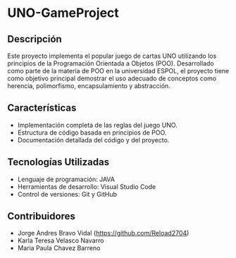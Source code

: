 # UNO-GameProject

## Descripción
Este proyecto implementa el popular juego de cartas UNO utilizando los principios de la Programación Orientada a Objetos (POO). Desarrollado como parte de la materia de POO en la universidad ESPOL, el proyecto tiene como objetivo principal demostrar el uso adecuado de conceptos como herencia, polimorfismo, encapsulamiento y abstracción.

## Características
- Implementación completa de las reglas del juego UNO.
- Estructura de código basada en principios de POO.
- Documentación detallada del código y del proyecto.

## Tecnologías Utilizadas
- Lenguaje de programación: JAVA
- Herramientas de desarrollo: Visual Studio Code
- Control de versiones: Git y GitHub

## Contribuidores
- Jorge Andres Bravo Vidal (https://github.com/Reload2704)
- Karla Teresa Velasco Navarro
- Maria Paula Chavez Barreno

